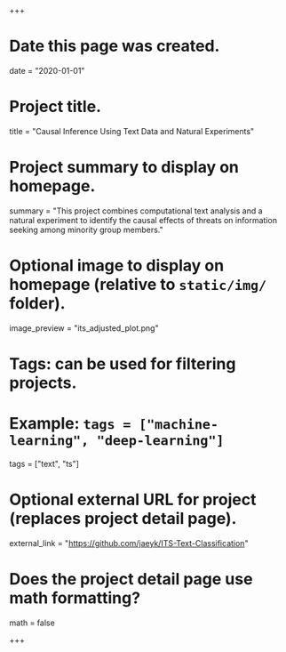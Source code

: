+++
# Date this page was created.
date = "2020-01-01"

# Project title.
title = "Causal Inference Using Text Data and Natural Experiments"

# Project summary to display on homepage.
summary = "This project combines computational text analysis and a natural experiment to identify the causal effects of threats on information seeking among minority group members."

# Optional image to display on homepage (relative to `static/img/` folder).
image_preview = "its_adjusted_plot.png"

# Tags: can be used for filtering projects.
# Example: `tags = ["machine-learning", "deep-learning"]`
tags = ["text", "ts"]

# Optional external URL for project (replaces project detail page).
external_link = "https://github.com/jaeyk/ITS-Text-Classification"

# Does the project detail page use math formatting?
math = false

+++


